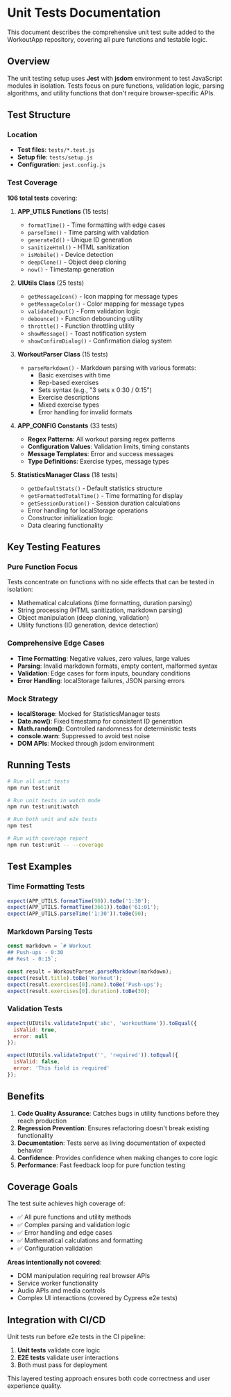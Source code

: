 # Unit Tests Documentation

This document describes the comprehensive unit test suite added to the WorkoutApp repository, covering all pure functions and testable logic.

## Overview

The unit testing setup uses **Jest** with **jsdom** environment to test JavaScript modules in isolation. Tests focus on pure functions, validation logic, parsing algorithms, and utility functions that don't require browser-specific APIs.

## Test Structure

### Location
- **Test files**: `tests/*.test.js`
- **Setup file**: `tests/setup.js`
- **Configuration**: `jest.config.js`

### Test Coverage

**106 total tests** covering:

1. **APP_UTILS Functions** (15 tests)
   - `formatTime()` - Time formatting with edge cases
   - `parseTime()` - Time parsing with validation
   - `generateId()` - Unique ID generation
   - `sanitizeHtml()` - HTML sanitization
   - `isMobile()` - Device detection
   - `deepClone()` - Object deep cloning
   - `now()` - Timestamp generation

2. **UIUtils Class** (25 tests)
   - `getMessageIcon()` - Icon mapping for message types
   - `getMessageColor()` - Color mapping for message types
   - `validateInput()` - Form validation logic
   - `debounce()` - Function debouncing utility
   - `throttle()` - Function throttling utility
   - `showMessage()` - Toast notification system
   - `showConfirmDialog()` - Confirmation dialog system

3. **WorkoutParser Class** (15 tests)
   - `parseMarkdown()` - Markdown parsing with various formats:
     - Basic exercises with time
     - Rep-based exercises
     - Sets syntax (e.g., "3 sets x 0:30 / 0:15")
     - Exercise descriptions
     - Mixed exercise types
     - Error handling for invalid formats

4. **APP_CONFIG Constants** (33 tests)
   - **Regex Patterns**: All workout parsing regex patterns
   - **Configuration Values**: Validation limits, timing constants
   - **Message Templates**: Error and success messages
   - **Type Definitions**: Exercise types, message types

5. **StatisticsManager Class** (18 tests)
   - `getDefaultStats()` - Default statistics structure
   - `getFormattedTotalTime()` - Time formatting for display
   - `getSessionDuration()` - Session duration calculations
   - Error handling for localStorage operations
   - Constructor initialization logic
   - Data clearing functionality

## Key Testing Features

### Pure Function Focus
Tests concentrate on functions with no side effects that can be tested in isolation:
- Mathematical calculations (time formatting, duration parsing)
- String processing (HTML sanitization, markdown parsing)
- Object manipulation (deep cloning, validation)
- Utility functions (ID generation, device detection)

### Comprehensive Edge Cases
- **Time Formatting**: Negative values, zero values, large values
- **Parsing**: Invalid markdown formats, empty content, malformed syntax
- **Validation**: Edge cases for form inputs, boundary conditions
- **Error Handling**: localStorage failures, JSON parsing errors

### Mock Strategy
- **localStorage**: Mocked for StatisticsManager tests
- **Date.now()**: Fixed timestamp for consistent ID generation
- **Math.random()**: Controlled randomness for deterministic tests
- **console.warn**: Suppressed to avoid test noise
- **DOM APIs**: Mocked through jsdom environment

## Running Tests

```bash
# Run all unit tests
npm run test:unit

# Run unit tests in watch mode
npm run test:unit:watch

# Run both unit and e2e tests
npm test

# Run with coverage report
npm run test:unit -- --coverage
```

## Test Examples

### Time Formatting Tests
```javascript
expect(APP_UTILS.formatTime(90)).toBe('1:30');
expect(APP_UTILS.formatTime(3661)).toBe('61:01');
expect(APP_UTILS.parseTime('1:30')).toBe(90);
```

### Markdown Parsing Tests
```javascript
const markdown = `# Workout
## Push-ups - 0:30
## Rest - 0:15`;

const result = WorkoutParser.parseMarkdown(markdown);
expect(result.title).toBe('Workout');
expect(result.exercises[0].name).toBe('Push-ups');
expect(result.exercises[0].duration).toBe(30);
```

### Validation Tests
```javascript
expect(UIUtils.validateInput('abc', 'workoutName')).toEqual({
  isValid: true,
  error: null
});

expect(UIUtils.validateInput('', 'required')).toEqual({
  isValid: false,
  error: 'This field is required'
});
```

## Benefits

1. **Code Quality Assurance**: Catches bugs in utility functions before they reach production
2. **Regression Prevention**: Ensures refactoring doesn't break existing functionality
3. **Documentation**: Tests serve as living documentation of expected behavior
4. **Confidence**: Provides confidence when making changes to core logic
5. **Performance**: Fast feedback loop for pure function testing

## Coverage Goals

The test suite achieves high coverage of:
- ✅ All pure functions and utility methods
- ✅ Complex parsing and validation logic
- ✅ Error handling and edge cases
- ✅ Mathematical calculations and formatting
- ✅ Configuration validation

**Areas intentionally not covered**:
- DOM manipulation requiring real browser APIs
- Service worker functionality
- Audio APIs and media controls
- Complex UI interactions (covered by Cypress e2e tests)

## Integration with CI/CD

Unit tests run before e2e tests in the CI pipeline:
1. **Unit tests** validate core logic
2. **E2E tests** validate user interactions
3. Both must pass for deployment

This layered testing approach ensures both code correctness and user experience quality.
